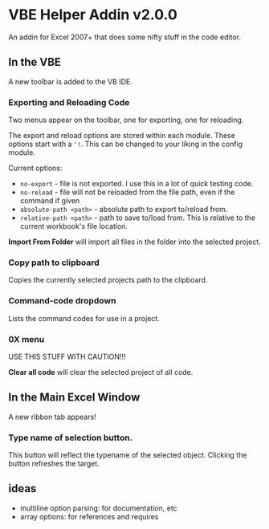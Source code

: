# VBE Helper Addin v2.0.0
An addin for Excel 2007+ that does some nifty stuff in the code editor.

## In the VBE
A new toolbar is added to the VB IDE.

### Exporting and Reloading Code

Two menus appear on the toolbar, one for exporting, one for reloading.

The export and reload options are stored within each module. These options start with a `'!`.  This can be changed to your liking in the config module.

Current options:
* `no-export`            - file is not exported. I use this in a lot of quick testing code.
* `no-reload`            - file will not be reloaded from the file path, even if the command if given
* `absolute-path <path>` - absolute path to export to/reload from.
* `relative-path <path>` - path to save to/load from. This is relative to the current workbook's file location.

__Import From Folder__ will import all files in the folder into the selected project.


### Copy path to clipboard
Copies the currently selected projects path to the clipboard.

### Command-code dropdown
Lists the command codes for use in a project.

### 0X menu
USE THIS STUFF WITH CAUTION!!!

__Clear all code__ will clear the selected project of all code.

## In the Main Excel Window

A new ribbon tab appears!

### Type name of selection button.
This button will reflect the typename of the selected object.  Clicking the button refreshes the target.

## ideas
* multiline option parsing: for documentation, etc
* array options: for references and requires
